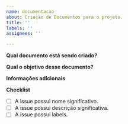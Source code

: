 ```yaml
---
name: documentacao
about: Criação de Documentos para o projeto.
title: ''
labels: ''
assignees: ''

---
```


**Qual documento está sendo criado?**
<!-- Escreva o nome do documento -->

**Qual o objetivo desse documento?**
<!-- Descreva sucintamente o objetivo desse documento -->

**Informações adicionais**
<!-- Se necessário, descreva alguma informação adicional sobre o documento  -->

**Checklist**
- [ ] A issue possui nome significativo.
- [ ] A issue possui descrição significativa.
- [ ] A issue possui labels.

